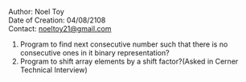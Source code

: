 Author: Noel Toy  
Date of Creation: 04/08/2108  
Contact: noeltoy21@gmail.com  


1) Program to find next consecutive number such that there is no consecutive ones in it binary representation?  
2) Program to shift array elements by a shift factor?(Asked in Cerner Technical Interview)  
